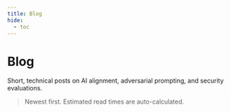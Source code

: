 ```yaml
---
title: Blog
hide:
  - toc
---
```


# Blog

Short, technical posts on AI alignment, adversarial prompting, and security evaluations.

> Newest first. Estimated read times are auto-calculated.

